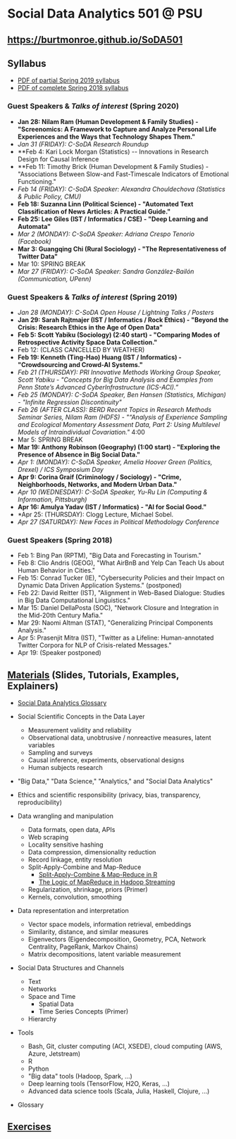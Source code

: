 # Social Data Analytics 501 @ PSU

## https://burtmonroe.github.io/SoDA501

## Syllabus
* [PDF of partial Spring 2019 syllabus](https://burtmonroe.github.io/SoDA501/Materials/syllabusSoDA501Spring2019.pdf)
* [PDF of complete Spring 2018 syllabus](https://burtmonroe.github.io/SoDA501/Materials/syllabusSoDA501Spring2018.pdf) 

### Guest Speakers & *Talks of interest* (Spring 2020)

* **Jan 28: Nilam Ram (Human Development & Family Studies) - "Screenomics: A Framework to Capture and Analyze Personal Life Experiences and the Ways that Technology Shapes Them."**
* *Jan 31 (FRIDAY): C-SoDA Research Roundup*
* **Feb 4: Kari Lock Morgan (Statistics) -- Innovations in Research Design for Causal Inference
* **Feb 11: Timothy Brick (Human Development & Family Studies) - "Associations Between Slow-and Fast-Timescale Indicators of Emotional Functioning."
* *Feb 14 (FRIDAY): C-SoDA Speaker: Alexandra Chouldechova (Statistics & Public Policy, CMU)*
* **Feb 18: Suzanna Linn (Political Science) - "Automated Text Classification of News Articles: A Practical Guide."**
* **Feb 25: Lee Giles (IST / Informatics / CSE) - "Deep Learning and Automata"**
* *Mar 2 (MONDAY): C-SoDA Speaker: Adriana Crespo Tenorio (Facebook)*
* **Mar 3: Guangqing Chi (Rural Sociology) - "The Representativeness of Twitter Data"**
* Mar 10: SPRING BREAK
* *Mar 27 (FRIDAY): C-SoDA Speaker: Sandra González-Bailón (Communication, UPenn)*

### Guest Speakers & *Talks of interest* (Spring 2019)

* *Jan 28 (MONDAY): C-SoDA Open House / Lightning Talks / Posters*
* **Jan 29: Sarah Rajtmajer (IST / Informatics / Rock Ethics) - "Beyond the Crisis: Research Ethics in the Age of Open Data"**
* **Feb 5: Scott Yabiku (Sociology) (2:40 start) - "Comparing Modes of Retrospective Activity Space Data Collection."**
* Feb 12: (CLASS CANCELLED BY WEATHER)
* **Feb 19: Kenneth (Ting-Hao) Huang (IST / Informatics) - "Crowdsourcing and Crowd-AI Systems."**
* *Feb 21 (THURSDAY): PRI Innovative Methods Working Group Speaker, Scott Yabiku - "Concepts for Big Data Analysis and Examples from Penn State’s Advanced CyberInfrastructure (ICS-ACI).”*
* *Feb 25 (MONDAY): C-SoDA Speaker, Ben Hansen (Statistics, Michigan) - "Infinite Regression Discontinuity"*
* *Feb 26 (AFTER CLASS): BERD Recent Topics in Research Methods Seminar Series, Nilam Ram (HDFS) - "“Analysis of Experience Sampling and Ecological Momentary Assessment Data, Part 2: Using Multilevel Models of Intraindividual Covariation."* 4:00
* Mar 5: SPRING BREAK
* **Mar 19: Anthony Robinson (Geography) (1:00 start) - "Exploring the Presence of Absence in Big Social Data."**
* *Apr 1: (MONDAY): C-SoDA Speaker, Amelia Hoover Green (Politics, Drexel) / ICS Symposium Day*
* **Apr 9: Corina Graif (Criminology / Sociology) - "Crime, Neighborhoods, Networks, and Modern Urban Data."**
* *Apr 10 (WEDNESDAY): C-SoDA Speaker, Yu-Ru Lin (Computing & Information, Pittsburgh)*
* **Apr 16: Amulya Yadav (IST / Informatics) - "AI for Social Good."** 
* *Apr 25: (THURSDAY): Clogg Lecture, Michael Sobel.
* *Apr 27 (SATURDAY): New Faces in Political Methodology Conference*

### Guest Speakers (Spring 2018)

* Feb 1: Bing Pan (RPTM), "Big Data and Forecasting in Tourism."
* Feb 8: Clio Andris (GEOG),  "What AirBnB and Yelp Can Teach Us about Human Behavior in Cities."
* Feb 15: Conrad Tucker (IE), "Cybersecurity Policies and their Impact on Dynamic Data Driven Application Systems." (postponed)
* Feb 22: David Reitter (IST), "Alignment in Web-Based Dialogue: Studies in Big Data Computational Linguistics."
* Mar 15: Daniel DellaPosta (SOC), "Network Closure and Integration in the Mid-20th Century Mafia."
* Mar 29: Naomi Altman (STAT), "Generalizing Principal Components Analysis."
* Apr 5: Prasenjit Mitra (IST), "Twitter as a Lifeline: Human-annotated Twitter Corpora for NLP of Crisis-related Messages."
* Apr 19: (Speaker postponed)

## [Materials](https://burtmonroe.github.io/SoDA501/Materials/) (Slides, Tutorials, Examples, Explainers)

* [Social Data Analytics Glossary](https://burtmonroe.github.io/SoDA501/Materials/Glossary)

* Social Scientific Concepts in the Data Layer
  * Measurement validity and reliability
  * Observational data, unobtrusive / nonreactive measures, latent variables
  * Sampling and surveys
  * Causal inference, experiments, observational designs
  * Human subjects research

* "Big Data," "Data Science," "Analytics," and "Social Data Analytics"

* Ethics and scientific responsibility (privacy, bias, transparency, reproducibility)

* Data wrangling and manipulation
  * Data formats, open data, APIs
  * Web scraping
  * Locality sensitive hashing
  * Data compression, dimensionality reduction
  * Record linkage, entity resolution
  * Split-Apply-Combine and Map-Reduce
    * [Split-Apply-Combine & Map-Reduce in R](https://burtmonroe.github.io/SoDA501/Materials/SplitApplyCombine_R/)
    * [The Logic of MapReduce in Hadoop Streaming](https://burtmonroe.github.io/SoDA501/Materials/SplitApplyCombine_MapReduce)
  * Regularization, shrinkage, priors (Primer)
  * Kernels, convolution, smoothing

* Data representation and interpretation
  * Vector space models, information retrieval, embeddings
  * Similarity, distance, and similar measures
  * Eigenvectors (Eigendecomposition, Geometry, PCA, Network Centrality, PageRank, Markov Chains)
  * Matrix decompositions, latent variable measurement

* Social Data Structures and Channels
  * Text
  * Networks
  * Space and Time
    * Spatial Data
    * Time Series Concepts (Primer)
  * Hierarchy
  
* Tools
  * Bash, Git, cluster computing (ACI, XSEDE), cloud computing (AWS, Azure, Jetstream)
  * R
  * Python
  * "Big data" tools (Hadoop, Spark, ...)
  * Deep learning tools (TensorFlow, H2O, Keras, ...)
  * Advanced data science tools (Scala, Julia, Haskell, Clojure, ...)
  
* Glossary

## [Exercises](https://burtmonroe.github.io/SoDA501/Exercises/)

